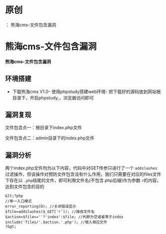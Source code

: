# 原创
：  熊海cms-文件包含漏洞

# 熊海cms-文件包含漏洞

#### 熊海cms-文件包含漏洞

## 环境搭建

> 
- 下载熊海cms V1.0- 使用phpstudy搭建web环境- 把下载好的源码放到网站根目录下，开启phpstudy,，浏览器访问即可


## 漏洞复现

> 
文件包含点一：根目录下index.php文件


> 
文件包含点二：admin目录下的index.php文件


## 漏洞分析

> 
两个index.php文件均为以下内容，代码中对GET传参只进行了一个 `addslashes`过滤操作，但该操作对预防文件包含没有什么作用，我们只需要在对应的files文件下存在以 `.php`结尾的文件，即可利用文件名(不包含.php后缀)作为参数 `r`的内容，达到文件包含的目的


```
&lt;?php
//单一入口模式
error_reporting(0); //关闭错误显示
$file=addslashes($_GET['r']); //接收文件名
$action=$file==''?'index':$file; //判断为空或者等于index
include('files/'.$action.'.php'); //载入相应文件
?&gt;

```
